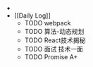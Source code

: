 -
- [[Daily Log]]
	- TODO webpack
	- TODO 算法-动态规划
	- TODO React技术揭秘
	- TODO 面试 技术一面
	- TODO Promise A+
